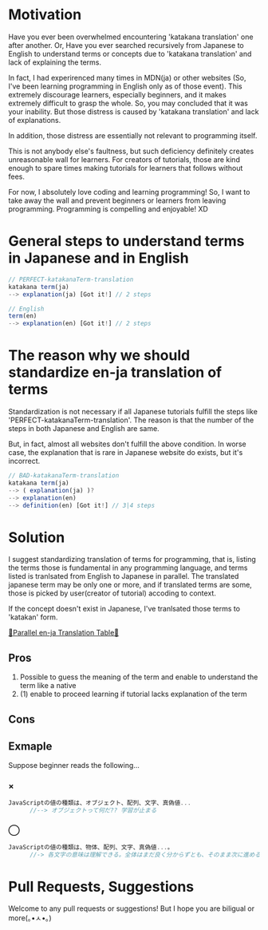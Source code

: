 # Motivation
Have you ever been overwhelmed encountering 'katakana translation' one after another. Or, Have you ever searched recursively from Japanese to English to understand terms or concepts due to 'katakana translation' and lack of explaining the terms.

In fact, I had experirenced many times in MDN(ja) or other websites (So, I've been learning programming in English only as of those event). This extremely discourage learners, especially beginners, and it makes extremely difficult to grasp the whole. So, you may concluded that it was your inability. But those distress is caused by 'katakana translation' and lack of explanations.

In addition, those distress are essentially not relevant to programming itself.

This is not anybody else's faultness, but such deficiency definitely creates unreasonable wall for learners. For creators of tutorials, those are kind enough to spare times making tutorials for learners that follows without fees. 


For now, I absolutely love coding and learning programming! So, I want to take away the wall and prevent beginners or learners from leaving programming. Programming is compelling and enjoyable! XD




# General steps to understand terms in Japanese and in English

```js
// PERFECT-katakanaTerm-translation
katakana term(ja) 
--> explanation(ja) [Got it!] // 2 steps

// English
term(en) 
--> explanation(en) [Got it!] // 2 steps
```




# The reason why we should standardize en-ja translation of terms
Standardization is not necessary if all Japanese tutorials fulfill the steps like 'PERFECT-katakanaTerm-translation'. The reason is that the number of the steps in both Japanese and English are same.

But, in fact, almost all websites don't fulfill the above condition. In worse case, the explanation that is rare in Japanese website do exists, but it's incorrect.


```js
// BAD-katakanaTerm-translation
katakana term(ja) 
--> ( explanation(ja) )? 
--> explanation(en) 
--> definition(en) [Got it!] // 3|4 steps
```




# Solution
I suggest standardizing translation of terms for programming, that is, listing the terms those is fundamental in any programming language, and terms listed is tranlsated  from English to Japanese in parallel. The translated japanese term may be only one or more, and if translated terms are some, those is picked by user(creator of tutorial) accoding to context.


If the concept doesn't exist in Japanese, I've tranlsated those terms to 'katakan' form.

<a href='https://github.com/azmok/TSPJ-Translation-Standard-for-Programming-in-Japan-/blob/master/terms_en_ja.md'>🚀Parallel en-ja Translation Table🚀</a>



## Pros
1. Possible to guess the meaning of the term and enable to understand the term like a native
2. (1) enable to proceed learning if tutorial lacks explanation of the term

## Cons



## Exmaple
Suppose beginner reads the following...

### ×
```js
JavaScriptの値の種類は、オブジェクト、配列、文字、真偽値...
      //--> オブジェクトって何だ?? 学習が止まる
```

### ◯
```js
JavaScriptの値の種類は、物体、配列、文字、真偽値...。
      //-> 各文字の意味は理解できる。全体はまだ良く分からずとも、そのまま次に進める
```



# Pull Requests, Suggestions
Welcome to any pull requests or suggestions! But I hope you are biligual or more(｡•ㅅ•｡)
